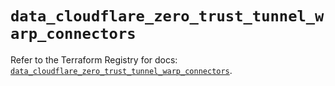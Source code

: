 # `data_cloudflare_zero_trust_tunnel_warp_connectors`

Refer to the Terraform Registry for docs: [`data_cloudflare_zero_trust_tunnel_warp_connectors`](https://registry.terraform.io/providers/cloudflare/cloudflare/5.7.1/docs/data-sources/zero_trust_tunnel_warp_connectors).

